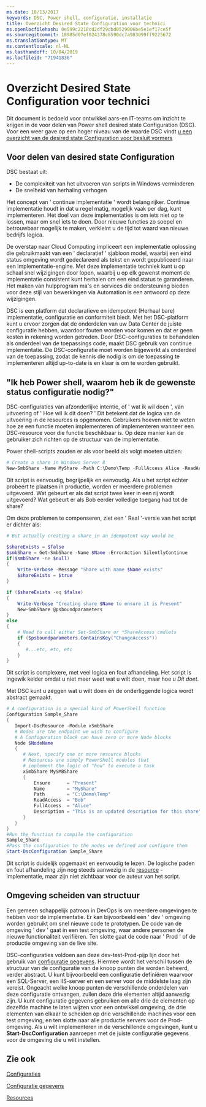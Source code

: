 ```yaml
---
ms.date: 10/13/2017
keywords: DSC, Power shell, configuratie, installatie
title: Overzicht Desired State Configuration voor technici
ms.openlocfilehash: 0e599c2218cd2df29dbd0529006be5e1ef17ce5f
ms.sourcegitcommit: 18985d07ef024378c8590dc7a983099ff9225672
ms.translationtype: MT
ms.contentlocale: nl-NL
ms.lasthandoff: 10/04/2019
ms.locfileid: "71941836"
---
```

# <a name="desired-state-configuration-overview-for-engineers"></a>Overzicht Desired State Configuration voor technici

Dit document is bedoeld voor ontwikkel aars-en IT-teams om inzicht te krijgen in de voor delen van Power shell desired state Configuration (DSC).
Voor een weer gave op een hoger niveau van de waarde DSC vindt [u een overzicht van de desired state Configuration voor besluit vormers](decisionMaker.md)

## <a name="benefits-of-desired-state-configuration"></a>Voor delen van desired state Configuration

DSC bestaat uit:

- De complexiteit van het uitvoeren van scripts in Windows verminderen
- De snelheid van herhaling verhogen

Het concept van ' continue implementatie ' wordt belang rijker.
Continue implementatie houdt in dat u regel matig, mogelijk vaak per dag, kunt implementeren.
Het doel van deze implementaties is om iets niet op te lossen, maar om snel iets te doen.
Door nieuwe functies zo soepel en betrouwbaar mogelijk te maken, verkleint u de tijd tot waard van nieuwe bedrijfs logica.

De overstap naar Cloud Computing impliceert een implementatie oplossing die gebruikmaakt van een ' declaratief ' sjabloon model, waarbij een eind status omgeving wordt gedeclareerd als tekst en wordt gepubliceerd naar een implementatie-engine.
Met deze implementatie techniek kunt u op schaal snel wijzigingen door lopen, waarbij u op elk gewenst moment de implementatie consistent kunt herhalen om een eind status te garanderen.
Het maken van hulpprogram ma's en services die ondersteuning bieden voor deze stijl van bewerkingen via Automation is een antwoord op deze wijzigingen.

DSC is een platform dat declaratieve en idempotent (Herhaal bare) implementatie, configuratie en conformiteit biedt.
Met het DSC-platform kunt u ervoor zorgen dat de onderdelen van uw Data Center de juiste configuratie hebben, waardoor fouten worden voor komen en dat er geen kosten in rekening worden getreden.
Door DSC-configuraties te behandelen als onderdeel van de toepassings code, maakt DSC gebruik van continue implementatie.
De DSC-configuratie moet worden bijgewerkt als onderdeel van de toepassing, zodat de kennis die nodig is om de toepassing te implementeren altijd up-to-date is en klaar is om te worden gebruikt.

## <a name="i-have-powershell-why-do-i-need-desired-state-configuration"></a>"Ik heb Power shell, waarom heb ik de gewenste status configuratie nodig?"

DSC-configuraties van afzonderlijke intentie, of ' wat ik wil doen ', van uitvoering of ' Hoe wil ik dit doen? '
Dit betekent dat de logica van de uitvoering in de resources is opgenomen.
Gebruikers hoeven niet te weten hoe ze een functie moeten implementeren of implementeren wanneer een DSC-resource voor die functie beschikbaar is.
Op deze manier kan de gebruiker zich richten op de structuur van de implementatie.

Power shell-scripts zouden er als voor beeld als volgt moeten uitzien:
```powershell
# Create a share in Windows Server 8
New-SmbShare -Name MyShare -Path C:\Demo\Temp -FullAccess Alice -ReadAccess Bob
```
Dit script is eenvoudig, begrijpelijk en eenvoudig.
Als u het script echter probeert te plaatsen in productie, worden er meerdere problemen uitgevoerd.
Wat gebeurt er als dat script twee keer in een rij wordt uitgevoerd?
Wat gebeurt er als Bob eerder volledige toegang had tot de share?

Om deze problemen te compenseren, ziet een ' Real '-versie van het script er dichter als:
```powershell
# But actually creating a share in an idempotent way would be

$shareExists = $false
$smbShare = Get-SmbShare -Name $Name -ErrorAction SilentlyContinue
if($smbShare -ne $null)
{
    Write-Verbose -Message "Share with name $Name exists"
    $shareExists = $true
}

if ($shareExists -eq $false)
{
    Write-Verbose "Creating share $Name to ensure it is Present"
    New-SmbShare @psboundparameters
}
else
{
    # Need to call either Set-SmbShare or *ShareAccess cmdlets
    if ($psboundparameters.ContainsKey("ChangeAccess"))
    {
       #...etc, etc, etc
    }
}
```

Dit script is complexere, met veel logica en fout afhandeling.
Het script is ingewik kelder omdat u niet meer weet wat u wilt doen, maar hoe u *Dit doet*.

Met DSC kunt u zeggen wat u wilt doen en de onderliggende logica wordt abstract gemaakt.

```powershell
# A configuration is a special kind of PowerShell function
Configuration Sample_Share
{
   Import-DscResource -Module xSmbShare
   # Nodes are the endpoint we wish to configure
   # A Configuration block can have zero or more Node blocks
   Node $NodeName
   {
      # Next, specify one or more resource blocks
      # Resources are simply PowerShell modules that
      # implement the logic of "how" to execute a task
      xSmbShare MySMBShare
      {
          Ensure      = "Present"
          Name        = "MyShare"
          Path        = "C:\Demo\Temp"
          ReadAccess  = "Bob"
          FullAccess  = "Alice"
          Description = "This is an updated description for this share"
      }
   }
}
#Run the function to compile the configuration
Sample_Share
#Pass the configuration to the nodes we defined and configure them
Start-DscConfiguration Sample_Share
```

Dit script is duidelijk opgemaakt en eenvoudig te lezen.
De logische paden en fout afhandeling zijn nog steeds aanwezig in de [resource](../resources/resources.md) -implementatie, maar zijn niet zichtbaar voor de auteur van het script.

## <a name="separating-environment-from-structure"></a>Omgeving scheiden van structuur

Een gemeen schappelijk patroon in DevOps is om meerdere omgevingen te hebben voor de implementatie.
Er kan bijvoorbeeld een ' dev ' omgeving worden gebruikt om snel nieuwe code te prototypen.
De code van de omgeving ' dev ' gaat in een test omgeving, waar andere personen de nieuwe functionaliteit verifiëren.
Ten slotte gaat de code naar ' Prod ' of de productie omgeving van de live site.

DSC-configuraties voldoen aan deze dev-test-Prod-pijp lijn door het gebruik van [configuratie gegevens](../configurations/configData.md).
Hiermee wordt het verschil tussen de structuur van de configuratie van de knoop punten die worden beheerd, verder abstract.
U kunt bijvoorbeeld een configuratie definiëren waarvoor een SQL-Server, een IIS-server en een server voor de middelste laag zijn vereist.
Ongeacht welke knoop punten de verschillende onderdelen van deze configuratie ontvangen, zullen deze drie elementen altijd aanwezig zijn.
U kunt configuratie gegevens gebruiken om alle drie de elementen op dezelfde machine te laten wijzen voor een ontwikkel omgeving, de drie elementen van elkaar te scheiden op drie verschillende machines voor een test omgeving, en ten slotte naar alle productie servers voor de Prod-omgeving.
Als u wilt implementeren in de verschillende omgevingen, kunt u **Start-DscConfiguration** aanroepen met de juiste configuratie gegevens voor de omgeving die u wilt instellen.

## <a name="see-also"></a>Zie ook

[Configuraties](../configurations/configurations.md)

[Configuratie gegevens](../configurations/configData.md)

[Resources](../resources/resources.md)
